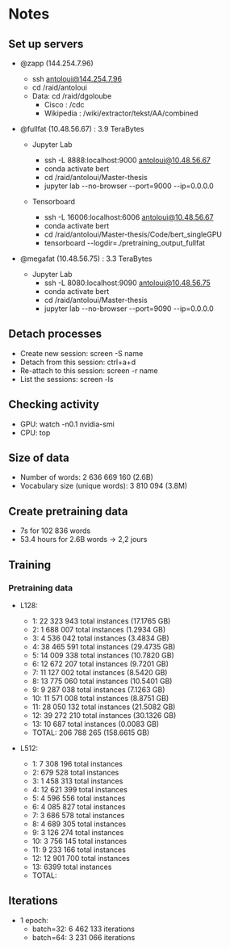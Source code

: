 # Notes

## Set up servers

- @zapp (144.254.7.96)
    - ssh antoloui@144.254.7.96
    - cd /raid/antoloui
    - Data: cd /raid/dgoloube
        - Cisco : /cdc
        - Wikipedia : /wiki/extractor/tekst/AA/combined

- @fullfat (10.48.56.67) : 3.9 TeraBytes
    - Jupyter Lab
        - ssh -L 8888:localhost:9000 antoloui@10.48.56.67
        - conda activate bert
        - cd /raid/antoloui/Master-thesis
        - jupyter lab --no-browser --port=9000 --ip=0.0.0.0

    - Tensorboard
        - ssh -L 16006:localhost:6006 antoloui@10.48.56.67
        - conda activate bert
        - cd /raid/antoloui/Master-thesis/Code/bert_singleGPU
        - tensorboard --logdir=./pretraining_output_fullfat

- @megafat (10.48.56.75) : 3.3 TeraBytes
    - Jupyter Lab
        - ssh -L 8080:localhost:9090 antoloui@10.48.56.75
        - conda activate bert
        - cd /raid/antoloui/Master-thesis
        - jupyter lab --no-browser --port=9090 --ip=0.0.0.0

## Detach processes

- Create new session: screen -S name
- Detach from this session: ctrl+a+d
- Re-attach to this session: screen -r name
- List the sessions: screen -ls

## Checking activity

- GPU: watch -n0.1 nvidia-smi
- CPU: top


## Size of data

* Number of words: 2 636 669 160 (2.6B)
* Vocabulary size (unique words): 3 810 094 (3.8M)

## Create pretraining data

- 7s for 102 836 words
- 53.4 hours for 2.6B words -> 2,2 jours

## Training

### Pretraining data
- L128:
    + 1: 22 323 943 total instances (17.1765 GB)
    + 2: 1 688 007 total instances (1.2934 GB)
    + 3: 4 536 042 total instances (3.4834 GB)
    + 4: 38 465 591 total instances (29.4735 GB)
    + 5: 14 009 338 total instances (10.7820 GB)
    + 6: 12 672 207 total instances (9.7201 GB)
    + 7: 11 127 002 total instances (8.5420 GB)
    + 8: 13 775 060 total instances (10.5401 GB)
    + 9: 9 287 038 total instances (7.1263 GB)
    + 10: 11 571 008 total instances (8.8751 GB)
    + 11: 28 050 132 total instances (21.5082 GB)
    + 12: 39 272 210 total instances (30.1326 GB)
    + 13: 10 687 total instances (0.0083 GB)
    + TOTAL: 206 788 265 (158.6615 GB)
    
- L512:
    + 1: 7 308 196 total instances
    + 2: 679 528 total instances
    + 3: 1 458 313 total instances
    + 4: 12 621 399 total instances
    + 5: 4 596 556 total instances
    + 6: 4 085 827 total instances
    + 7: 3 686 578 total instances
    + 8: 4 689 305 total instances
    + 9: 3 126 274 total instances
    + 10: 3 756 145 total instances
    + 11: 9 233 166 total instances
    + 12: 12 901 700 total instances
    + 13: 6399 total instances
    + TOTAL: 
    
## Iterations
    
- 1 epoch: 
    * batch=32: 6 462 133 iterations
    * batch=64: 3 231 066 iterations
